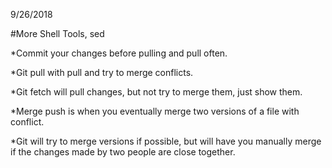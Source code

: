 9/26/2018

#More Shell Tools, sed

*Commit your changes before pulling and pull often.

*Git pull with pull and try to merge conflicts.

*Git fetch will pull changes, but not try to merge them, just show them.

*Merge push is when you eventually merge two versions of a file with 
conflict.

*Git will try to merge versions if possible, but will have you manually 
merge if the changes made by two people are close together.

